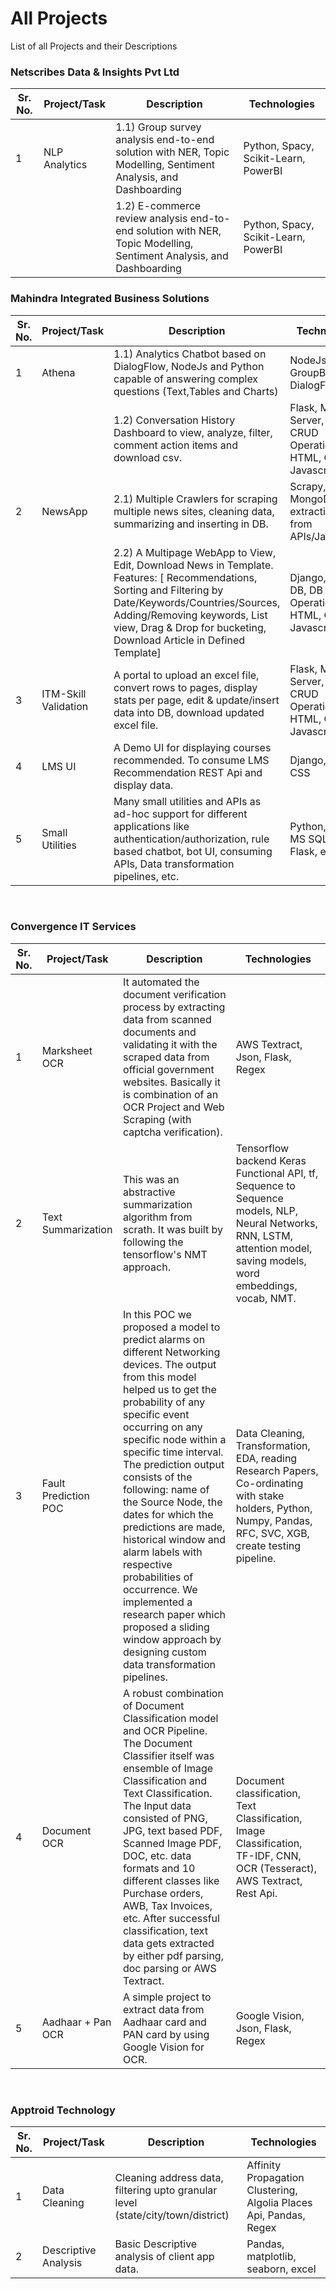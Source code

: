 # All Projects
List of all Projects and their Descriptions

### Netscribes Data & Insights Pvt Ltd
|Sr. No.|	Project/Task|	Description| Technologies|
|-------|-------------|------------|-------------|
|1|	NLP Analytics |1.1) Group survey analysis end-to-end solution with NER, Topic Modelling, Sentiment Analysis, and Dashboarding| Python, Spacy, Scikit-Learn, PowerBI	|
| |	|1.2) E-commerce review analysis end-to-end solution with NER, Topic Modelling, Sentiment Analysis, and Dashboarding| Python, Spacy, Scikit-Learn, PowerBI	|


### Mahindra Integrated Business Solutions
|Sr. No.|	Project/Task|	Description| Technologies|
|-------|-------------|------------|-------------|
|1|	Athena|1.1)	Analytics Chatbot based on DialogFlow, NodeJs and Python capable of answering complex questions (Text,Tables and Charts)|	NodeJs, Python GroupBys, DialogFlow|
|	|	|1.2) Conversation History Dashboard to view, analyze, filter, comment action items and download csv.|	Flask, MS SQL Server, DB CRUD Operations, HTML, CSS, Javascript|
|2|	NewsApp| 2.1) Multiple Crawlers for scraping multiple news sites, cleaning data, summarizing and inserting in DB.|	Scrapy, MongoDb, extracting data from APIs/Javascripts|
| |	|2.2) A Multipage WebApp to View, Edit, Download News in Template. Features: [ Recommendations, Sorting and  Filtering by Date/Keywords/Countries/Sources, Adding/Removing keywords, List view, Drag & Drop for bucketing, Download Article in Defined Template]|	Django, Mongo DB, DB CRUD Operations, HTML, CSS, Javascript|
|3|	ITM-Skill Validation|	A portal to upload an excel file, convert rows to pages, display stats per page, edit & update/insert data into DB, download updated excel file.|	Flask, MS SQL Server, DB CRUD Operations, HTML, CSS, Javascript|
|4|	LMS UI|	A Demo UI for displaying courses recommended. To consume LMS Recommendation REST Api and display data.|	Django, HTML, CSS|
|5|	Small Utilities|	Many small utilities and APIs as ad-hoc support for different applications like authentication/authorization, rule based chatbot, bot UI, consuming APIs, Data transformation pipelines, etc.|	Python, Fastapi, MS SQL Server, Flask, etc.|

<br/>

### Convergence IT Services
|Sr. No.|	Project/Task|	Description| Technologies|
|-------|-------------|------------|-------------|
|1|	Marksheet OCR|	It automated the document verification process by extracting data from scanned documents and validating it with the scraped data from official government websites. Basically it is combination of an OCR Project and Web Scraping (with captcha verification).| 	AWS Textract, Json, Flask, Regex|
|2|	Text Summarization|	This was an abstractive summarization algorithm from scrath. It was built by following the tensorflow's NMT approach. |	Tensorflow backend Keras Functional API, tf, Sequence to Sequence models, NLP, Neural Networks, RNN, LSTM, attention model, saving models, word embeddings, vocab, NMT.|
|3|	Fault Prediction POC|	In this POC we proposed a model to predict alarms on different Networking devices. The output from this model helped us to get the probability of any specific event occurring on any specific node within a specific time interval. The prediction output consists of the following: name of the Source Node, the dates for which the predictions are made, historical window and alarm labels with respective probabilities of occurrence. We implemented a research paper which proposed a sliding window approach by designing custom data transformation pipelines.|	Data Cleaning, Transformation, EDA, reading Research Papers, Co-ordinating with stake holders, Python, Numpy, Pandas, RFC, SVC, XGB, create testing pipeline.|
|4|	Document OCR|	A robust combination of Document Classification model and OCR Pipeline. The Document Classifier itself was ensemble of Image Classification and Text Classification. The Input data consisted of PNG, JPG, text based PDF, Scanned Image PDF, DOC, etc. data formats and 10 different classes like Purchase orders, AWB, Tax Invoices, etc. After successful classification, text data gets extracted by either pdf parsing, doc parsing or AWS Textract.|	Document classification, Text Classification, Image Classification, TF-IDF, CNN, OCR (Tesseract), AWS Textract, Rest Api.|
|5|	Aadhaar + Pan OCR|	A simple project to extract data from Aadhaar card and PAN card by using Google Vision for OCR.|	Google Vision, Json, Flask, Regex|

<br/>

### Apptroid Technology
|Sr. No.|	Project/Task|	Description| Technologies|
|-------|-------------|------------|-------------|
|1|	Data Cleaning|	Cleaning address data, filtering upto granular level (state/city/town/district)|	Affinity Propagation Clustering, Algolia Places Api, Pandas, Regex|
|2|	Descriptive Analysis|	Basic Descriptive analysis of client app data.|	Pandas, matplotlib, seaborn, excel|

<br/>
